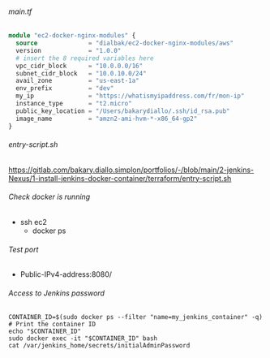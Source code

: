 ###### main.tf

```terraform
module "ec2-docker-nginx-modules" {
  source              = "dialbak/ec2-docker-nginx-modules/aws"
  version             = "1.0.0"
  # insert the 8 required variables here
  vpc_cidr_block      = "10.0.0.0/16"
  subnet_cidr_block   = "10.0.10.0/24"
  avail_zone          = "us-east-1a"
  env_prefix          = "dev"
  my_ip               = "https://whatismyipaddress.com/fr/mon-ip"
  instance_type       = "t2.micro"
  public_key_location = "/Users/bakarydiallo/.ssh/id_rsa.pub"
  image_name          = "amzn2-ami-hvm-*-x86_64-gp2"
}
```

###### entry-script.sh

https://gitlab.com/bakary.diallo.simplon/portfolios/-/blob/main/2-jenkins-Nexus/1-install-jenkins-docker-container/terraform/entry-script.sh

###### Check docker is running

- ssh ec2
    - docker ps

###### Test port

- Public-IPv4-address:8080/

###### Access to Jenkins password 
``` shell
CONTAINER_ID=$(sudo docker ps --filter "name=my_jenkins_container" -q)
# Print the container ID
echo "$CONTAINER_ID"
sudo docker exec -it "$CONTAINER_ID" bash
cat /var/jenkins_home/secrets/initialAdminPassword
```